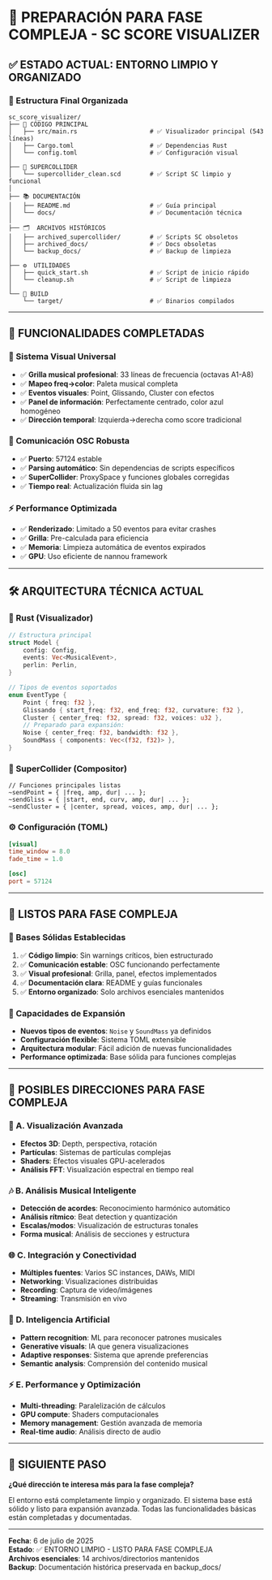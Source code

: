 # 🚀 PREPARACIÓN PARA FASE COMPLEJA - SC SCORE VISUALIZER

## ✅ **ESTADO ACTUAL: ENTORNO LIMPIO Y ORGANIZADO**

### **📁 Estructura Final Organizada**
```
sc_score_visualizer/
├── 🦀 CÓDIGO PRINCIPAL
│   ├── src/main.rs                    # ✅ Visualizador principal (543 líneas)
│   ├── Cargo.toml                     # ✅ Dependencias Rust
│   └── config.toml                    # ✅ Configuración visual
│
├── 🎵 SUPERCOLLIDER
│   └── supercollider_clean.scd        # ✅ Script SC limpio y funcional
│
├── 📚 DOCUMENTACIÓN
│   ├── README.md                      # ✅ Guía principal
│   └── docs/                          # ✅ Documentación técnica
│
├── 🗂️  ARCHIVOS HISTÓRICOS
│   ├── archived_supercollider/        # ✅ Scripts SC obsoletos
│   ├── archived_docs/                 # ✅ Docs obsoletas
│   └── backup_docs/                   # ✅ Backup de limpieza
│
├── ⚙️  UTILIDADES
│   ├── quick_start.sh                 # ✅ Script de inicio rápido
│   └── cleanup.sh                     # ✅ Script de limpieza
│
└── 🔧 BUILD
    └── target/                        # ✅ Binarios compilados
```

---

## 🎯 **FUNCIONALIDADES COMPLETADAS**

### **🎨 Sistema Visual Universal**
- ✅ **Grilla musical profesional**: 33 líneas de frecuencia (octavas A1-A8)
- ✅ **Mapeo freq→color**: Paleta musical completa
- ✅ **Eventos visuales**: Point, Glissando, Cluster con efectos
- ✅ **Panel de información**: Perfectamente centrado, color azul homogéneo
- ✅ **Dirección temporal**: Izquierda→derecha como score tradicional

### **🔌 Comunicación OSC Robusta**
- ✅ **Puerto**: 57124 estable
- ✅ **Parsing automático**: Sin dependencias de scripts específicos
- ✅ **SuperCollider**: ProxySpace y funciones globales corregidas
- ✅ **Tiempo real**: Actualización fluida sin lag

### **⚡ Performance Optimizada**
- ✅ **Renderizado**: Limitado a 50 eventos para evitar crashes
- ✅ **Grilla**: Pre-calculada para eficiencia
- ✅ **Memoria**: Limpieza automática de eventos expirados
- ✅ **GPU**: Uso eficiente de nannou framework

---

## 🛠️ **ARQUITECTURA TÉCNICA ACTUAL**

### **🦀 Rust (Visualizador)**
```rust
// Estructura principal
struct Model {
    config: Config,
    events: Vec<MusicalEvent>,
    perlin: Perlin,
}

// Tipos de eventos soportados
enum EventType {
    Point { freq: f32 },
    Glissando { start_freq: f32, end_freq: f32, curvature: f32 },
    Cluster { center_freq: f32, spread: f32, voices: u32 },
    // Preparado para expansión:
    Noise { center_freq: f32, bandwidth: f32 },
    SoundMass { components: Vec<(f32, f32)> },
}
```

### **🎵 SuperCollider (Compositor)**
```supercollider
// Funciones principales listas
~sendPoint = { |freq, amp, dur| ... };
~sendGliss = { |start, end, curv, amp, dur| ... };
~sendCluster = { |center, spread, voices, amp, dur| ... };
```

### **⚙️ Configuración (TOML)**
```toml
[visual]
time_window = 8.0
fade_time = 1.0

[osc]
port = 57124
```

---

## 🚀 **LISTOS PARA FASE COMPLEJA**

### **🎯 Bases Sólidas Establecidas**
1. ✅ **Código limpio**: Sin warnings críticos, bien estructurado
2. ✅ **Comunicación estable**: OSC funcionando perfectamente
3. ✅ **Visual profesional**: Grilla, panel, efectos implementados
4. ✅ **Documentación clara**: README y guías funcionales
5. ✅ **Entorno organizado**: Solo archivos esenciales mantenidos

### **🔧 Capacidades de Expansión**
- **Nuevos tipos de eventos**: `Noise` y `SoundMass` ya definidos
- **Configuración flexible**: Sistema TOML extensible
- **Arquitectura modular**: Fácil adición de nuevas funcionalidades
- **Performance optimizada**: Base sólida para funciones complejas

---

## 🎵 **POSIBLES DIRECCIONES PARA FASE COMPLEJA**

### **🎨 A. Visualización Avanzada**
- **Efectos 3D**: Depth, perspectiva, rotación
- **Partículas**: Sistemas de partículas complejas
- **Shaders**: Efectos visuales GPU-acelerados
- **Análisis FFT**: Visualización espectral en tiempo real

### **🎶 B. Análisis Musical Inteligente**
- **Detección de acordes**: Reconocimiento harmónico automático
- **Análisis rítmico**: Beat detection y quantización
- **Escalas/modos**: Visualización de estructuras tonales
- **Forma musical**: Análisis de secciones y estructura

### **🌐 C. Integración y Conectividad**
- **Múltiples fuentes**: Varios SC instances, DAWs, MIDI
- **Networking**: Visualizaciones distribuidas
- **Recording**: Captura de video/imágenes
- **Streaming**: Transmisión en vivo

### **🤖 D. Inteligencia Artificial**
- **Pattern recognition**: ML para reconocer patrones musicales
- **Generative visuals**: IA que genera visualizaciones
- **Adaptive responses**: Sistema que aprende preferencias
- **Semantic analysis**: Comprensión del contenido musical

### **⚡ E. Performance y Optimización**
- **Multi-threading**: Paralelización de cálculos
- **GPU compute**: Shaders computacionales
- **Memory management**: Gestión avanzada de memoria
- **Real-time audio**: Análisis directo de audio

---

## 🎯 **SIGUIENTE PASO**

**¿Qué dirección te interesa más para la fase compleja?**

El entorno está completamente limpio y organizado. El sistema base está sólido y listo para expansión avanzada. Todas las funcionalidades básicas están completadas y documentadas.

---

**Fecha**: 6 de julio de 2025  
**Estado**: ✅ ENTORNO LIMPIO - LISTO PARA FASE COMPLEJA  
**Archivos esenciales**: 14 archivos/directorios mantenidos  
**Backup**: Documentación histórica preservada en backup_docs/
